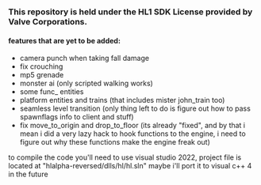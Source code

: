 ### This repository is held under the HL1 SDK License provided by Valve Corporations.

#### features that are yet to be added:
- camera punch when taking fall damage
- fix crouching
- mp5 grenade
- monster ai (only scripted walking works)
- some func_ entities
- platform entities and trains (that includes mister john_train too)
- seamless level transition (only thing left to do is figure out how to pass spawnflags info to client and stuff)
- fix move_to_origin and drop_to_floor (its already "fixed", and by that i mean i did a very lazy hack to hook functions to the engine, i need to figure out why these functions make the engine freak out)

to compile the code you'll need to use visual studio 2022, project file is located at "hlalpha-reversed/dlls/hl/hl.sln"
maybe i'll port it to visual c++ 4 in the future
